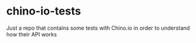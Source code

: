 # chino-io-tests
Just a repo that contains some tests with Chino.io in order to understand how their API works
